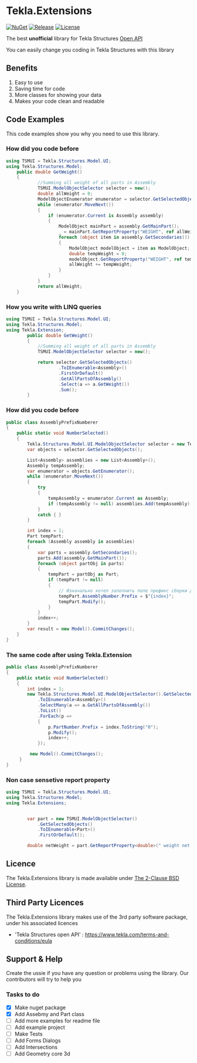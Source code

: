 # Tekla.Extensions
[![NuGet](https://img.shields.io/nuget/v/Tekla.Extension.svg)](https://www.nuget.org/packages/Tekla.Extension/)
[![Release](https://img.shields.io/github/release/Blogbotana/Tekla.Extensions.svg)](https://github.com/Blogbotana/Tekla.Extensions/releases/latest)
[![License](https://img.shields.io/github/license/Blogbotana/Tekla.Extensions.svg)](https://github.com/Blogbotana/Tekla.Extensions/blob/main/LICENSE.md) 

The best **unofficial** library for Tekla Structures [Open API](https://developer.tekla.com/)

You can easily change you coding in Tekla Structures with this library

## Benefits
1. Easy to use
2. Saving time for code
3. More classes for showing your data
4. Makes your code clean and readable

## Code Examples

This code examples show you why you need to use this library. 

### How did you code before
```csharp
using TSMUI = Tekla.Structures.Model.UI;
using Tekla.Structures.Model;
    public double GetWeight()
    {
            //Summing all weight of all parts in Assembly
            TSMUI.ModelObjectSelector selector = new();
            double allWeight = 0;
            ModelObjectEnumerator enumerator = selector.GetSelectedObjects();
            while (enumerator.MoveNext())
            {
                if (enumerator.Current is Assembly assembly)
                {
                    ModelObject mainPart = assembly.GetMainPart();
                    _ = mainPart.GetReportProperty("WEIGHT", ref allWeight);
                    foreach (object item in assembly.GetSecondaries())
                    {
                        ModelObject modelObject = item as ModelObject;
                        double tempWeight = 0;
                        modelObject.GetReportProperty("WEIGHT", ref tempWeight);
                        allWeight += tempWeight;
                    }
                }
            }
            return allWeight;
    }
```

### How you write with LINQ queries
```csharp
using TSMUI = Tekla.Structures.Model.UI;
using Tekla.Structures.Model;
using Tekla.Extension;
        public double GetWeight()
        {
            //Summing all weight of all parts in Assembly
            TSMUI.ModelObjectSelector selector = new();

            return selector.GetSelectedObjects()
                    .ToIEnumerable<Assembly>()
                    .FirstOrDefault()
                    .GetAllPartsOfAssembly()
                    .Select(a => a.GetWeight())
                    .Sum();
        }
```
### How did you code before

```csharp
public class AssemblyPrefixNumberer
{
    public static void NumberSelected()
    {
        Tekla.Structures.Model.UI.ModelObjectSelector selector = new Tekla.Structures.Model.UI.ModelObjectSelector();
        var objects = selector.GetSelectedObjects();

        List<Assembly> assemblies = new List<Assembly>();
        Assembly tempAssembly;
        var enumerator = objects.GetEnumerator();
        while (enumerator.MoveNext())
        {
            try
            {
                tempAssembly = enumerator.Current as Assembly;
                if (tempAssembly != null) assemblies.Add(tempAssembly);
            }
            catch { }
        }

        int index = 1;
        Part tempPart;
        foreach (Assembly assembly in assemblies)
        {
            var parts = assembly.GetSecondaries();
            parts.Add(assembly.GetMainPart());
            foreach (object partObj in parts)
            {
                tempPart = partObj as Part;
                if (tempPart != null)
                {
                    // Изначально хотел заполнить поле префикс сборки для детали, но это не работает.
                    tempPart.AssemblyNumber.Prefix = $"{index}";
                    tempPart.Modify();
                }
            }
            index++;
        }
        var result = new Model().CommitChanges();
    }
}

```
### The same code after using Tekla.Extension

```csharp
public class AssemblyPrefixNumberer
{
    public static void NumberSelected()
    {
        int index = 1;
        new Tekla.Structures.Model.UI.ModelObjectSelector().GetSelectedObjects()
            .ToIEnumerable<Assembly>()
            .SelectMany(a => a.GetAllPartsOfAssembly())
            .ToList()
            .ForEach(p =>
            {
                p.PartNumber.Prefix = index.ToString("0");
                p.Modify();
                index++;
            });

         new Model().CommitChanges();
     }
}
```

### Non case sensetive report property
```csharp
using TSMUI = Tekla.Structures.Model.UI;
using Tekla.Structures.Model;
using Tekla.Extensions;


        var part = new TSMUI.ModelObjectSelector()
            .GetSelectedObjects()
            .ToIEnumerable<Part>()
            .FirstOrDefault();

        double netWeight = part.GetReportProperty<double>(" weight net ");
```

## Licence

The Tekla.Extensions library is made available under  [The 2-Clause BSD License](LICENSE.md).

## Third Party Licences
The Tekla.Extensions library makes use of the 3rd party software package, under his associated licences
*  'Tekla Structures open API' : https://www.tekla.com/terms-and-conditions/eula

## Support & Help

Create the ussie if you have any question or problems using the library. Our contributors will try to help you

### Tasks to do
- [x] Make nuget package
- [x] Add Assebmy and Part class
- [ ] Add more examples for readme file
- [ ] Add example project
- [ ] Make Tests 
- [ ] Add Forms Dialogs
- [ ] Add Intersections
- [ ] Add Geometry core 3d
